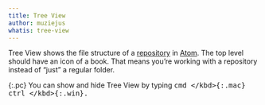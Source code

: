 ```yaml
---
title: Tree View
author: muziejus
whatis: tree-view
---
```


Tree View shows the file structure of a [repository](/whatis/repository) in
[Atom](/whatis/atom). The top level should have an icon of a book. That means
you’re working with a repository instead of “just” a regular folder.

{:.pc}
You can show and hide Tree View by typing <kbd><kbd>cmd</kbd>
<kbd>\</kbd></kbd>{:.mac} <kbd><kbd>ctrl</kbd> <kbd>\</kbd></kbd>{:.win}.

